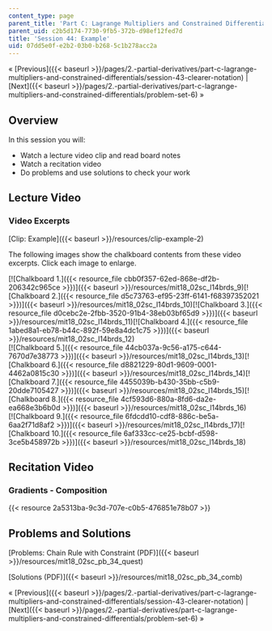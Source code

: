 ```yaml
---
content_type: page
parent_title: 'Part C: Lagrange Multipliers and Constrained Differentials'
parent_uid: c2b5d174-7730-9fb5-372b-d98ef12fed7d
title: 'Session 44: Example'
uid: 07dd5e0f-e2b2-03b0-b268-5c1b278acc2a
---
```


« [Previous]({{< baseurl >}}/pages/2.-partial-derivatives/part-c-lagrange-multipliers-and-constrained-differentials/session-43-clearer-notation) | [Next]({{< baseurl >}}/pages/2.-partial-derivatives/part-c-lagrange-multipliers-and-constrained-differentials/problem-set-6) »

Overview
--------

In this session you will:

*   Watch a lecture video clip and read board notes
*   Watch a recitation video
*   Do problems and use solutions to check your work

Lecture Video
-------------

### Video Excerpts

[Clip: Example]({{< baseurl >}}/resources/clip-example-2)

The following images show the chalkboard contents from these video excerpts. Click each image to enlarge.

[![Chalkboard 1.]({{< resource_file cbb0f357-62ed-868e-df2b-206342c965ce >}})]({{< baseurl >}}/resources/mit18_02sc_l14brds_9)[![Chalkboard 2.]({{< resource_file d5c73763-ef95-23ff-6141-f68397352021 >}})]({{< baseurl >}}/resources/mit18_02sc_l14brds_10)[![Chalkboard 3.]({{< resource_file d0cebc2e-2fbb-3520-91b4-38eb03bf65d9 >}})]({{< baseurl >}}/resources/mit18_02sc_l14brds_11)[![Chalkboard 4.]({{< resource_file 1abed8a1-eb78-b44c-892f-59e8a4dc1c75 >}})]({{< baseurl >}}/resources/mit18_02sc_l14brds_12)  
[![Chalkboard 5.]({{< resource_file 44cb037a-9c56-a175-c644-7670d7e38773 >}})]({{< baseurl >}}/resources/mit18_02sc_l14brds_13)[![Chalkboard 6.]({{< resource_file d8821229-80d1-9609-0001-4462a0815c30 >}})]({{< baseurl >}}/resources/mit18_02sc_l14brds_14)[![Chalkboard 7.]({{< resource_file 4455039b-b430-35bb-c5b9-20dde7105427 >}})]({{< baseurl >}}/resources/mit18_02sc_l14brds_15)[![Chalkboard 8.]({{< resource_file 4cf593d6-880a-8fd6-da2e-ea668e3b6b0d >}})]({{< baseurl >}}/resources/mit18_02sc_l14brds_16)  
[![Chalkboard 9.]({{< resource_file 6fdcdd10-cdf8-886c-be5a-6aa2f71d8af2 >}})]({{< baseurl >}}/resources/mit18_02sc_l14brds_17)[![Chalkboard 10.]({{< resource_file 6af333cc-ce25-bcbf-d598-3ce5b458972b >}})]({{< baseurl >}}/resources/mit18_02sc_l14brds_18)

Recitation Video
----------------

### Gradients - Composition

{{< resource 2a5313ba-9c3d-707e-c0b5-476851e78b07 >}}

Problems and Solutions
----------------------

[Problems: Chain Rule with Constraint (PDF)]({{< baseurl >}}/resources/mit18_02sc_pb_34_quest)

[Solutions (PDF)]({{< baseurl >}}/resources/mit18_02sc_pb_34_comb)

« [Previous]({{< baseurl >}}/pages/2.-partial-derivatives/part-c-lagrange-multipliers-and-constrained-differentials/session-43-clearer-notation) | [Next]({{< baseurl >}}/pages/2.-partial-derivatives/part-c-lagrange-multipliers-and-constrained-differentials/problem-set-6) »